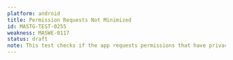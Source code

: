 ```yaml
---
platform: android
title: Permission Requests Not Minimized
id: MASTG-TEST-0255
weakness: MASWE-0117
status: draft
note: This test checks if the app requests permissions that have privacy-preserving alternatives.
---
```

